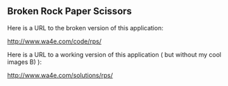 Broken Rock Paper Scissors
--------------------------

Here is a URL to the broken version of this application:

http://www.wa4e.com/code/rps/

Here is a URL to a working version of this application ( but without my cool images B) ):

http://www.wa4e.com/solutions/rps/
